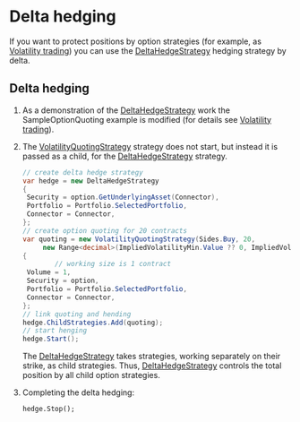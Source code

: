 # Delta hedging

If you want to protect positions by option strategies (for example, as [Volatility trading](volatility_trading.md)) you can use the [DeltaHedgeStrategy](xref:StockSharp.Algo.Strategies.Derivatives.DeltaHedgeStrategy) hedging strategy by delta. 

## Delta hedging

1. As a demonstration of the [DeltaHedgeStrategy](xref:StockSharp.Algo.Strategies.Derivatives.DeltaHedgeStrategy) work the SampleOptionQuoting example is modified (for details see [Volatility trading](volatility_trading.md)). 
2. The [VolatilityQuotingStrategy](xref:StockSharp.Algo.Strategies.Derivatives.VolatilityQuotingStrategy) strategy does not start, but instead it is passed as a child, for the [DeltaHedgeStrategy](xref:StockSharp.Algo.Strategies.Derivatives.DeltaHedgeStrategy) strategy. 

   ```cs
   // create delta hedge strategy
   var hedge = new DeltaHedgeStrategy
   {
   	Security = option.GetUnderlyingAsset(Connector),
   	Portfolio = Portfolio.SelectedPortfolio,
   	Connector = Connector,
   };
   // create option quoting for 20 contracts
   var quoting = new VolatilityQuotingStrategy(Sides.Buy, 20,
   		new Range<decimal>(ImpliedVolatilityMin.Value ?? 0, ImpliedVolatilityMax.Value ?? 100))
   {
           // working size is 1 contract
   	Volume = 1,
   	Security = option,
   	Portfolio = Portfolio.SelectedPortfolio,
   	Connector = Connector,
   };
   // link quoting and hending
   hedge.ChildStrategies.Add(quoting);
   // start henging
   hedge.Start();
   ```

   The [DeltaHedgeStrategy](xref:StockSharp.Algo.Strategies.Derivatives.DeltaHedgeStrategy) takes strategies, working separately on their strike, as child strategies. Thus, [DeltaHedgeStrategy](xref:StockSharp.Algo.Strategies.Derivatives.DeltaHedgeStrategy) controls the total position by all child option strategies. 

3. Completing the delta hedging: 

   ```none
   hedge.Stop();
   ```
